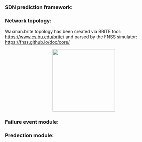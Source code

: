 ### SDN prediction framework:
### Network topology:
Waxman.brite topology has been created via BRITE tool: https://www.cs.bu.edu/brite/ and parsed by the FNSS simulator: https://fnss.github.io/doc/core/

<p align="center"><img src="https://user-images.githubusercontent.com/12594727/35761455-81543a64-0880-11e8-9f16-ab14b537458e.png" width="200" height="200"></p>

### Failure event module:

### Predection module:
